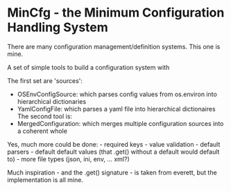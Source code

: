 # MinCfg - the Minimum Configuration Handling System

There are many configuration management/definition systems.  This one is mine.

A set of simple tools to build a configuration system with

The first set are 'sources':
  - OSEnvConfigSource: which parses config values from os.environ into hierarchical dictionaries
  - YamlConfigFile: which parses a yaml file into hierarchical dictionaires
The second tool is:
  - MergedConfiguration: which merges multiple configuration sources into a coherent whole

Yes, much more could be done:
    - required keys
    - value validation
    - default parsers
    - default default values (that .get() without a default would default to)
    - more file types (json, ini, env, ... xml?)


Much inspiration - and the .get() signature - is taken from everett, but the
implementation is all mine.

